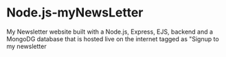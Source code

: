 # Node.js-myNewsLetter
My Newsletter website built with a Node.js, Express, EJS, backend and a MongoDG database that is hosted live on the internet tagged as "Signup to my newsletter
